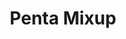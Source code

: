 ---
layout: default
modal-id: 1004
img: pentamixup
title: Penta Mixup

youtube-link: https://www.youtube.com/watch?v=Ucf8UdtKSf8
tp-museum-link: https://twistypuzzles.com/cgi-bin/puzzle.cgi?pkey=6307
tp-forum-link: https://twistypuzzles.com/forum/viewtopic.php?f=15&t=32311
#purchase-service: 
#purchase-link: 

description: The <a href="https://twistypuzzles.com/cgi-bin/puzzle.cgi?pkey=6307" target="_blank">Penta Mixup</a> is what happens when you take the idea of a <a href="https://twistypuzzles.com/cgi-bin/puzzle.cgi?pkey=1507" target="_blank">Mixup Cube</a> and apply it onto a <a href="https://twistypuzzles.com/cgi-bin/puzzle.cgi?pkey=464" target="_blank">Pentagonal Prism</a>. Pieces get switched in unexpected ways! This is the 1st puzzle in the "Penta Mixup" series, which will eventually have 6 puzzles.
---